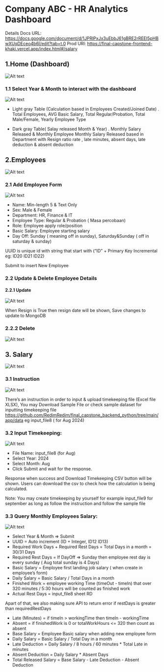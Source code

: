 # Company ABC - HR Analytics Dashboard

Details Docs URL: https://docs.google.com/document/d/1JPRlPxJx3uEbbJ61gBRE2rREEI5pHBwXUqDEceo4b6I/edit?tab=t.0
Prod URl: https://final-capstone-frontend-khaki.vercel.app/index.html#/salary

## 1.Home (Dashboard)

![Alt text](assets/github_dashboard.png)

### 1.1 Select Year & Month to interact with the dashboard

![Alt text](assets/github_employees_table_short_details.png)

- Light gray Table (Calculation based in Employees Created/Joined Date) .
  Total Employees, AVG Basic Salary, Total Regular/Probation, Total Male/Female, Yearly Employee Type

- Dark gray Table( Salay released Month & Year) .
  Monthly Salary Released & Monthly Employee
  Monthly Salary Released based in Department with Resign ratio rate , late minutes, absent days, late deduction & absent deduction

## 2.Employees

![Alt text](assets/github_employees.png)

### 2.1 Add Employee Form

![Alt text](assets/github_add_employees.png)

- Name: Min-length 5 & Text Only
- Sex: Male & Female
- Department: HR, Finance & IT
- Employee Type: Regular & Probation ( Masa percobaan)
- Role: Employee apply role/position
- Basic Salary: Employee starting salary
- Day Off: Sunday ( meaning off in sunday), Saturday&Sunday ( off in saturday & sunday)

UUID is unique id with string that start with (“ID” + Primary Key Incremental eg: ID20 ID21 ID22)

Submit to insert New Employee

### 2.2 Update & Delete Employee Details

#### 2.2.1 Update

![Alt text](assets/github_update_employees.png)

When Resign is True then resign date will be shown, Save changes to update to MongoDB

### 2.2.2 Delete

![Alt text](assets/github_delete_employees.png)

## 3. Salary

![Alt text](assets/github_salary.png)

### 3.1 Instruction

![Alt text](assets/github_salary_instruction.png)

There’s an instruction in order to input & upload timekeeping file (Excel file XLSX), You may Download Sample File or check sample dataset for inputting timekeeping file https://github.com/RedimRedim/final_capstone_backend_python/tree/main/app/data
eg input_file8 ( for Aug 2024)

### 3.2 Input Timekeeping:

![Alt text](assets/github_input_timekeeping.png)

- File Name: input_file8 (for Aug)
- Select Year: 2024
- Select Month: Aug
- Click Submit and wait for the response.

Response when success and Download Timekeeping CSV button will be shown. Users can download the csv to check how the calculation is being calculated.

Note: You may create timekeeping by yourself for example input_file9 for september as long as follow the instruction and follow the sample file

### 3.3 Query Monthly Employees Salary:

![Alt text](assets/github_query_monthly_salary.png)

- Select Year & Month => Submit
- UUID = Auto increment (ID + Integer, ID12 ID13)
- Required Work Days + Required Rest Days = Total Days in a month = 30/31 Days
- Required Rest Days = If DayOff => Sunday then employee rest day is every sunday ( Aug total sunday is 4 Days)
- Basic Salary = Employee first landing job salary ( when create in employee’s form)
- Daily Salary = Basic Salary / Total Days in a month
- Finished Work = employee working Time (timeOut - timeIn) that over 320 minutes / 5:30 hours will be counted as finished work
- Actual Rest Days = input_file8 sheet RD

Apart of that, we also making sure API to return error if restDays is greater than requiredRestDays

- Late (Minutes) = if timeIn > workingTime then timeIn - workingTime
- Absent = if finishedWork is 0 or totalWorkHours <= 320 then count as absent
- Base Salary = Employee Basic salary when adding new employee form
- Daily Salary = Basic Salary / Total Day in a month
- Late Deduction = Daily Salary / 8 hours / 60 minutes \* Total Late in minutes
- Absent Deduction = Daily Salary \* Absent Days
- Total Released Salary = Base Salary - Late Deduction - Absent Deduction
